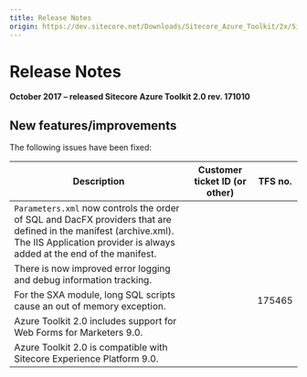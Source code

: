 ```yaml
---
title: Release Notes
origin: https://dev.sitecore.net/Downloads/Sitecore_Azure_Toolkit/2x/Sitecore_Azure_Toolkit_200/Release_Notes
---
```


# Release Notes

**October 2017 – released Sitecore Azure Toolkit 2.0 rev. 171010**

## New features/improvements

The following issues have been fixed:

 | Description | Customer ticket ID (or other) | TFS no. |
 | --- | --- | --- |
 | `Parameters.xml` now controls the order of SQL and DacFX providers that are defined in the manifest (archive.xml). The IIS Application provider is always added at the end of the manifest. ​ |  |  |
 | ​There is now improved error logging and debug information tracking. |  |  |
 | For the SXA module, long SQL scripts cause an out of memory exception. |  | 175465 |
 | ​Azure Toolkit 2.0 includes support for Web Forms for Marketers 9.0. |  |  |
 | ​Azure Toolkit 2.0 is compatible with Sitecore Experience Platform 9.0. |  |  |